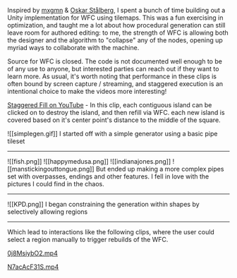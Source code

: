 Inspired by [mxgmn](https://github.com/mxgmn/WaveFunctionCollapse) & [Oskar Stålberg](https://twitter.com/OskSta), I spent a bunch of time building out a Unity implementation for WFC using tilemaps.  This was a fun exercising in optimization, and taught me a lot about how procedural generation can still leave room for authored editing: to me, the strength of WFC is allowing both the designer and the algorithm to "collapse" any of the nodes, opening up myriad ways to collaborate with the machine.

Source for WFC is closed.  The code is not documented well enough to be of any use to anyone, but interested parties can reach out if they want to learn more.  As usual, it's worth noting that performance in these clips is often bound by screen capture / streaming, and staggered execution is an intentional choice to make the videos more interesting! 

[Staggered Fill on YouTube](https://www.youtube.com/watch?v=AfUS6-QcaNw) - In this clip, each contiguous island can be clicked on to destroy the island, and then refill via WFC.  each new island is covered based on it's center point's distance to the middle of the square.



![[simplegen.gif]]
I started off with a simple generator using a basic pipe tileset  

---
![[fish.png]] ![[happymedusa.png]] ![[indianajones.png]] ![[manstickingouttongue.png]] 
But ended up making a more complex pipes set with overpasses, endings and other features.  I fell in love with the pictures I could find in the chaos.

---
![[KPD.png]]
I began constraining the generation within shapes by selectively allowing regions          

---

Which lead to interactions like the following clips, where the user could select a region manually to trigger rebuilds of the WFC. 

[0j8MsiybO2.mp4](0j8MsiybO2.mp4)

[N7acAcF31S.mp4](N7acAcF31S.mp4)

